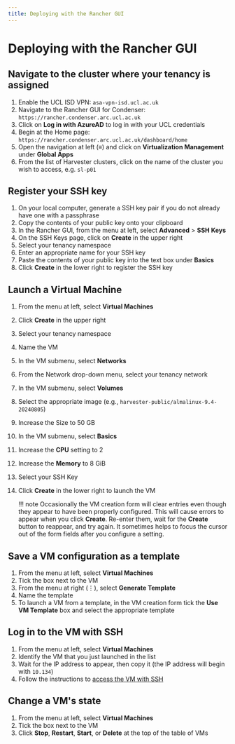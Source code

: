 ```yaml
---
title: Deploying with the Rancher GUI
---
```


# Deploying with the Rancher GUI

## Navigate to the cluster where your tenancy is assigned

1. Enable the UCL ISD VPN: `asa-vpn-isd.ucl.ac.uk`
2. Navigate to the Rancher GUI for Condenser: `https://rancher.condenser.arc.ucl.ac.uk`
3. Click on **Log in with AzureAD** to log in with your UCL credentials
4. Begin at the Home page: `https://rancher.condenser.arc.ucl.ac.uk/dashboard/home`
5. Open the navigation at left (≡) and click on **Virtualization Management**
under **Global Apps**
6. From the list of Harvester clusters, click on the name of the cluster you
wish to access, e.g. `sl-p01`

## Register your SSH key

1. On your local computer, generate a SSH key pair if you do not already have one
with a passphrase
2. Copy the contents of your public key onto your clipboard
3. In the Rancher GUI, from the menu at left, select **Advanced** > **SSH Keys**
4. On the SSH Keys page, click on **Create** in the upper right
5. Select your tenancy namespace
6. Enter an appropriate name for your SSH key
7. Paste the contents of your public key into the text box under **Basics**
8. Click **Create** in the lower right to register the SSH key

## Launch a Virtual Machine

1. From the menu at left, select **Virtual Machines**
2. Click **Create** in the upper right
3. Select your tenancy namespace
4. Name the VM
5. In the VM submenu, select **Networks**
6. From the Network drop-down menu, select your tenancy network
7. In the VM submenu, select **Volumes**
8. Select the appropriate image (e.g., `harvester-public/almalinux-9.4-20240805`)
9. Increase the Size to 50 GB
10. In the VM submenu, select **Basics**
11. Increase the **CPU** setting to 2
12. Increase the **Memory** to 8 GiB
13. Select your SSH Key
14. Click **Create** in the lower right to launch the VM

    !!! note
        Occasionally the VM creation form will clear entries even though they
        appear to have been properly configured. This will cause errors to appear
        when you click **Create**. Re-enter them, wait for the **Create** button
        to reappear, and try again. It sometimes helps to focus the cursor out
        of the form fields after you configure a setting.

## Save a VM configuration as a template

1. From the menu at left, select **Virtual Machines**
2. Tick the box next to the VM
3. From the menu at right (⋮), select **Generate Template**
4. Name the template
5. To launch a VM from a template, in the VM creation form tick the **Use VM Template**
box and select the appropriate template

## Log in to the VM with SSH

1. From the menu at left, select **Virtual Machines**
2. Identify the VM that you just launched in the list
3. Wait for the IP address to appear, then copy it (the IP address will begin with
`10.134`)
4. Follow the instructions to [access the VM with SSH](../../end_user_guide/ssh.md)

## Change a VM's state

1. From the menu at left, select **Virtual Machines**
2. Tick the box next to the VM
3. Click **Stop**, **Restart**, **Start**, or **Delete** at the top of the table
of VMs
